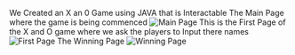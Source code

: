 We Created an X an 0 Game using JAVA that is Interactable
The Main Page where the game is being commenced 
![Main Page](https://github.com/user-attachments/assets/035a4be6-40a8-4326-baca-f0836f5fcb33)
This is the First Page of the X and O game where we ask the players to Input there names
![First Page](https://github.com/user-attachments/assets/88117d30-f20d-45fe-a4eb-3ee036b8bbd7)
The Winning Page
![Winning Page](https://github.com/user-attachments/assets/31d725d1-6ab1-49b0-a769-d018076fa00b)
